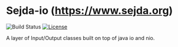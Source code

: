 Sejda-io (https://www.sejda.org)
=====
![Build Status](https://github.com/torakiki/sejda-io/actions/workflows/build.yml/badge.svg)
[![License](http://img.shields.io/badge/license-APLv2-blue.svg)](http://www.apache.org/licenses/LICENSE-2.0.html)

A layer of Input/Output classes built on top of java io and nio.

